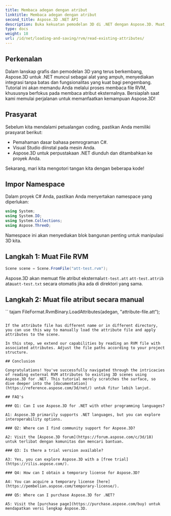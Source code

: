 ```yaml
---
title: Membaca adegan dengan atribut
linktitle: Membaca adegan dengan atribut
second_title: Aspose.3D .NET API
description: Buka kekuatan pemodelan 3D di .NET dengan Aspose.3D. Muat, simpan, dan manipulasi adegan dengan mudah. Selami dunia dengan kemungkinan tak terbatas.
type: docs
weight: 18
url: /id/net/loading-and-saving/rvm/read-existing-attributes/
---
```

## Perkenalan

Dalam lanskap grafis dan pemodelan 3D yang terus berkembang, Aspose.3D untuk .NET muncul sebagai alat yang ampuh, menyediakan integrasi tanpa batas dan fungsionalitas yang kuat bagi pengembang. Tutorial ini akan memandu Anda melalui proses membaca file RVM, khususnya berfokus pada membaca atribut eksternalnya. Bersiaplah saat kami memulai perjalanan untuk memanfaatkan kemampuan Aspose.3D!

## Prasyarat

Sebelum kita mendalami petualangan coding, pastikan Anda memiliki prasyarat berikut:

- Pemahaman dasar bahasa pemrograman C#.
- Visual Studio diinstal pada mesin Anda.
- Aspose.3D untuk perpustakaan .NET diunduh dan ditambahkan ke proyek Anda.

Sekarang, mari kita mengotori tangan kita dengan beberapa kode!

## Impor Namespace

Dalam proyek C# Anda, pastikan Anda menyertakan namespace yang diperlukan:

```csharp
using System;
using System.IO;
using System.Collections;
using Aspose.ThreeD;
```

Namespace ini akan menyediakan blok bangunan penting untuk manipulasi 3D kita.



## Langkah 1: Muat File RVM
```csharp
Scene scene = Scene.FromFile("att-test.rvm");
```

Aspose.3D akan memuat file atribut eksternal`att-test.att` `att-test.attrib` atau`att-test.txt` secara otomatis jika ada di direktori yang sama.


## Langkah 2: Muat file atribut secara manual

`` tajam
FileFormat.RvmBinary.LoadAttributes(adegan, "attribute-file.att");
```

If the attribute file has different name or in different directory, you can use this way to manually load the attribute file and apply attributes to the scene.

In this step, we extend our capabilities by reading an RVM file with associated attributes. Adjust the file paths according to your project structure.

## Conclusion

Congratulations! You've successfully navigated through the intricacies of reading external RVM attributes to existing 3D scenes using Aspose.3D for .NET. This tutorial merely scratches the surface, so dive deeper into the [documentation](https://reference.aspose.com/3d/net/) untuk fitur lebih lanjut.

## FAQ's

### Q1: Can I use Aspose.3D for .NET with other programming languages?

A1: Aspose.3D primarily supports .NET languages, but you can explore interoperability options.

### Q2: Where can I find community support for Aspose.3D?

A2: Visit the [Aspose.3D forum](https://forum.aspose.com/c/3d/18) untuk terlibat dengan komunitas dan mencari bantuan.

### Q3: Is there a trial version available?

A3: Yes, you can explore Aspose.3D with a [free trial](https://rilis.aspose.com/).

### Q4: How can I obtain a temporary license for Aspose.3D?

A4: You can acquire a temporary license [here](https://pembelian.aspose.com/temporary-license/).

### Q5: Where can I purchase Aspose.3D for .NET?

A5: Visit the [purchase page](https://purchase.aspose.com/buy) untuk mendapatkan versi lengkap Aspose.3D.